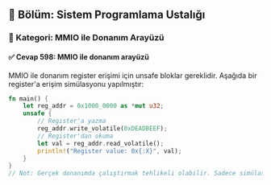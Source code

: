 ## 📘 Bölüm: Sistem Programlama Ustalığı  
### 🔹 Kategori: MMIO ile Donanım Arayüzü  
#### ✅ Cevap 598: MMIO ile donanım arayüzü

MMIO ile donanım register erişimi için unsafe bloklar gereklidir. Aşağıda bir register'a erişim simülasyonu yapılmıştır:

```rust
fn main() {
    let reg_addr = 0x1000_0000 as *mut u32;
    unsafe {
        // Register'a yazma
        reg_addr.write_volatile(0xDEADBEEF);
        // Register'dan okuma
        let val = reg_addr.read_volatile();
        println!("Register value: 0x{:X}", val);
    }
}
// Not: Gerçek donanımda çalıştırmak tehlikeli olabilir. Sadece simülasyon veya gömülü ortamda kullanın.
```
